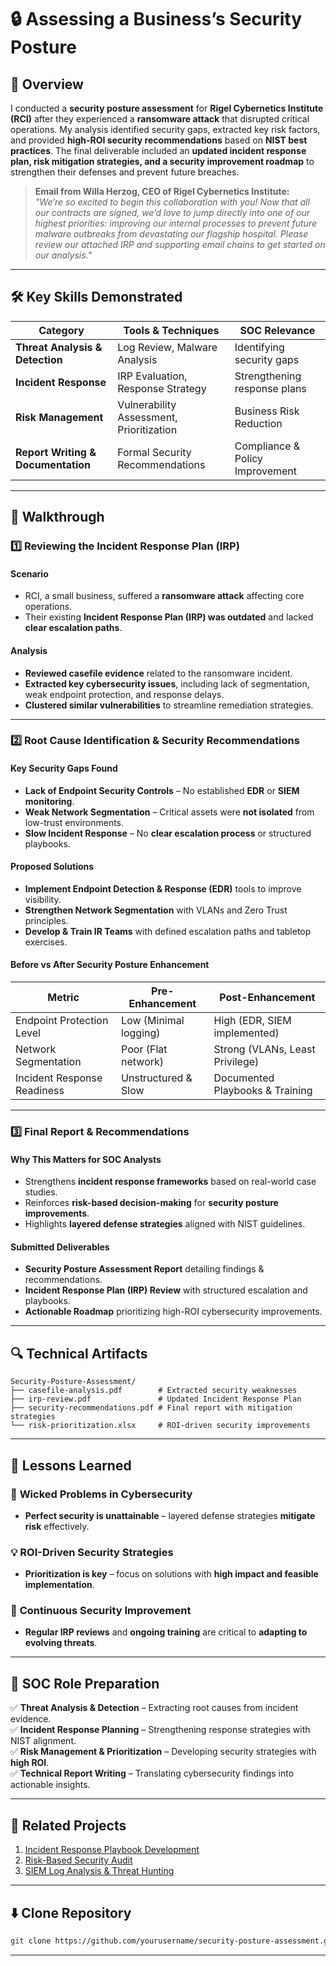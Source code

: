 
# 🔒 Assessing a Business’s Security Posture  

## 📌 Overview  

I conducted a **security posture assessment** for **Rigel Cybernetics Institute (RCI)** after they experienced a **ransomware attack** that disrupted critical operations. My analysis identified security gaps, extracted key risk factors, and provided **high-ROI security recommendations** based on **NIST best practices**. The final deliverable included an **updated incident response plan, risk mitigation strategies, and a security improvement roadmap** to strengthen their defenses and prevent future breaches.  

> **Email from Willa Herzog, CEO of Rigel Cybernetics Institute:**  
> *"We’re so excited to begin this collaboration with you! Now that all our contracts are signed, we’d love to jump directly into one of our highest priorities: improving our internal processes to prevent future malware outbreaks from devastating our flagship hospital. Please review our attached IRP and supporting email chains to get started on our analysis."*  

---

## 🛠️ Key Skills Demonstrated  

| **Category**                  | **Tools & Techniques**               | **SOC Relevance**                |
|--------------------------------|--------------------------------------|----------------------------------|
| **Threat Analysis & Detection** | Log Review, Malware Analysis        | Identifying security gaps        |
| **Incident Response**          | IRP Evaluation, Response Strategy   | Strengthening response plans     |
| **Risk Management**            | Vulnerability Assessment, Prioritization | Business Risk Reduction  |
| **Report Writing & Documentation** | Formal Security Recommendations | Compliance & Policy Improvement  |

---

## 🚀 Walkthrough  

### **1️⃣ Reviewing the Incident Response Plan (IRP)**  

#### **Scenario**  
- RCI, a small business, suffered a **ransomware attack** affecting core operations.  
- Their existing **Incident Response Plan (IRP) was outdated** and lacked **clear escalation paths**.

#### **Analysis**  
- **Reviewed casefile evidence** related to the ransomware incident.  
- **Extracted key cybersecurity issues**, including lack of segmentation, weak endpoint protection, and response delays.  
- **Clustered similar vulnerabilities** to streamline remediation strategies.  

---

### **2️⃣ Root Cause Identification & Security Recommendations**  

#### **Key Security Gaps Found**  
- **Lack of Endpoint Security Controls** – No established **EDR** or **SIEM monitoring**.  
- **Weak Network Segmentation** – Critical assets were **not isolated** from low-trust environments.  
- **Slow Incident Response** – No **clear escalation process** or structured playbooks.  

#### **Proposed Solutions**  
- **Implement Endpoint Detection & Response (EDR)** tools to improve visibility.  
- **Strengthen Network Segmentation** with VLANs and Zero Trust principles.  
- **Develop & Train IR Teams** with defined escalation paths and tabletop exercises.  

#### **Before vs After Security Posture Enhancement**  

| **Metric**                      | **Pre-Enhancement**               | **Post-Enhancement**                |
|----------------------------------|----------------------------------|----------------------------------|
| Endpoint Protection Level       | Low (Minimal logging)            | High (EDR, SIEM implemented)   |
| Network Segmentation            | Poor (Flat network)              | Strong (VLANs, Least Privilege)  |
| Incident Response Readiness     | Unstructured & Slow              | Documented Playbooks & Training |

---

### **3️⃣ Final Report & Recommendations**  

#### **Why This Matters for SOC Analysts**  
- Strengthens **incident response frameworks** based on real-world case studies.  
- Reinforces **risk-based decision-making** for **security posture improvements**.  
- Highlights **layered defense strategies** aligned with NIST guidelines.  

#### **Submitted Deliverables**  
- **Security Posture Assessment Report** detailing findings & recommendations.  
- **Incident Response Plan (IRP) Review** with structured escalation and playbooks.  
- **Actionable Roadmap** prioritizing high-ROI cybersecurity improvements.  

---

## 🔍 Technical Artifacts  

```plaintext
Security-Posture-Assessment/
├── casefile-analysis.pdf        # Extracted security weaknesses  
├── irp-review.pdf               # Updated Incident Response Plan  
├── security-recommendations.pdf # Final report with mitigation strategies  
└── risk-prioritization.xlsx     # ROI-driven security improvements  
```

---

## 🌟 Lessons Learned  

### 🔐 **Wicked Problems in Cybersecurity**  
- **Perfect security is unattainable** – layered defense strategies **mitigate risk** effectively.  

### 💡 **ROI-Driven Security Strategies**  
- **Prioritization is key** – focus on solutions with **high impact and feasible implementation**.  

### 📜 **Continuous Security Improvement**  
- **Regular IRP reviews** and **ongoing training** are critical to **adapting to evolving threats**.  

---

## 🎯 SOC Role Preparation  

✅ **Threat Analysis & Detection** – Extracting root causes from incident evidence.  
✅ **Incident Response Planning** – Strengthening response strategies with NIST alignment.  
✅ **Risk Management & Prioritization** – Developing security strategies with **high ROI**.  
✅ **Technical Report Writing** – Translating cybersecurity findings into actionable insights.  

---

## 🔗 Related Projects  

1. [Incident Response Playbook Development](#)  
2. [Risk-Based Security Audit](#)  
3. [SIEM Log Analysis & Threat Hunting](#)  

---

## ⬇️ **Clone Repository**  

```bash
git clone https://github.com/yourusername/security-posture-assessment.git
```

---
